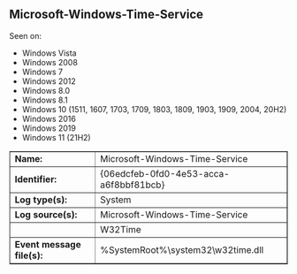 ## Microsoft-Windows-Time-Service

Seen on:
* Windows Vista
* Windows 2008
* Windows 7
* Windows 2012
* Windows 8.0
* Windows 8.1
* Windows 10 (1511, 1607, 1703, 1709, 1803, 1809, 1903, 1909, 2004, 20H2)
* Windows 2016
* Windows 2019
* Windows 11 (21H2)

<table border="1" class="docutils">
  <tbody>
    <tr>
      <td><b>Name:</b></td>
      <td>Microsoft-Windows-Time-Service</td>
    </tr>
    <tr>
      <td><b>Identifier:</b></td>
      <td>{06edcfeb-0fd0-4e53-acca-a6f8bbf81bcb}</td>
    </tr>
    <tr>
      <td><b>Log type(s):</b></td>
      <td>System</td>
    </tr>
    <tr>
      <td><b>Log source(s):</b></td>
      <td>Microsoft-Windows-Time-Service</td>
    </tr>
    <tr>
      <td>&nbsp;</td>
      <td>W32Time</td>
    </tr>
    <tr>
      <td><b>Event message file(s):</b></td>
      <td>%SystemRoot%\system32\w32time.dll</td>
    </tr>
  </tbody>
</table>

&nbsp;

